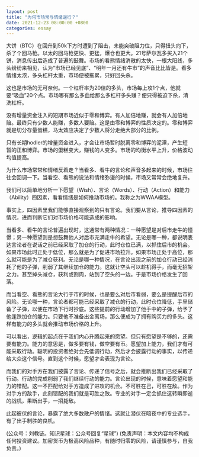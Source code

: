 ```yaml
---
layout: post
title: "为何市场常与情绪逆行？"
date: 2021-12-23 08:00:00 +0800
categories: essay
---
```


大饼（BTC）在回升到50k下方时遭到了阻击，未能突破阻力位，只得扭头向下，杀了个回马枪。以太的回马枪更快、更猛，爆仓也更大。21号萨尔瓦多买入21个饼，消息传出后造成了普遍的鼓舞。市场的看熊情绪消散的太快，一根大阳线，多头纷纷来相见，认为“市场已经见底”、“明年一月还有牛市”的声音比比皆是。看多情绪太浓，多头杠杆太重，市场便被拖累，只好回头杀。

这也是市场的无可奈何。一个杠杆率为20倍的多头，市场每上攻1个点，他就要“吸血”20个点。市场哪有那么多血给那么多杠杆多头赚？便只得被迫下杀，清洗杠杆。

没有增量资金注入的短期市场近似于零和博弈。有人加倍地赚，就会有人加倍地赔。最终只有少数人能赚，多数人要赔。这是由零和博弈的性质决定的。零和博弈就是切分存量蛋糕，马太效应决定了少数人将分走绝大部分的比例。

只有长期hodler的增量资金进入，才会让市场暂时脱离零和博弈的泥潭，产生短暂的正和博弈。市场的蛋糕变大，赚钱的人变多。市场的均衡水平上升，价格波动均值提高。

为什么市场常常和情绪反着走？当看多、看牛的言论和声音多起来的时候，市场往往会回调一下。当看空、看熊的说法和情绪弥漫的时候，市场又常常会绝地复升。

我们可以简单地分析一下愿望（Wish）、言论（Words）、行动（Action）和能力（Ability）四因素，看看情绪是如何推动市场的。我称之为WWAA模型。

事实上，四因素里我们能够直接观察到的只有言论。我们要从言论，推导四因素的情况，进而判断它们对市场价格可能造成的影响。

当看多、看牛的言论普遍出现时，这通常有两种情况：一种愿望是对后市走牛的憧憬；另一种愿望则是想鼓舞他人对后市充满走牛的希望。无论是哪一种，都说明表达言论者在说话之前已经采取了加仓的行动，此时仓位已满，以抓住后市的机会。如果市场此时正处于低位，那么就是为了促进市场拉升。如果市场正处于高位，那么就可能是为了减仓获利。无论是哪一种情况，在言论出现之前的加仓行动已经消耗了他的子弹，削弱了其继续加仓的能力。这就让空头可以趁机得手，而毫无招架之力。甚至掉头减仓，获利或割肉，站到了空头的一边。于是市场价格发生了回落。

而当看空、看熊的言论大行于市的时候，也是要么对后市看弱，要么是提醒后市的风险。无论哪一种，言论者都可能已经采取了减仓的行动，此时仓位降低，手里储备了子弹，以便在市场下行时抄底。这些提前的行动增加了他手中的子弹，给予了他逢跌加仓的能力。只要他不准备出金离场，那么便成为了拥有购买力的多头。这样有能力的多头就会推动市场价格的上升。

可以看出，逻辑的起点在于我们内心升腾起来的愿望。但只有愿望是不够的，还需要有能力。能力的意思是，做多要有钱，做空要有币。愿望加上能力，我们才有可能采取行动。聪明的投资者绝对会先低调行动，然后才会披露行动的事实，以传递给大众这个信号。直到这个时候，愿望才会表现为言论。

而我们的对手方在我们披露了言论、传递了信号之后，就会推断出我们已经采取了行动。行动的完成削弱了我们继续行动的能力。言论出现的时候，意味着愿望和能力的错配。这一不匹配给对手方造成了进攻的机会。不可胜在己，可胜在敌。作为对手方的敌手，此刻错配的我们就是可胜之敌。专业的对手一定会抓住这转瞬即逝的战机，果断出手，一招毙敌。

此起彼伏的言论，暴露了绝大多数散户的情绪。这就让潜伏在暗夜中的专业选手，有了出手制胜的良机。

(公众号：刘教链。知识星球：公众号回复“星球”)
(免责声明：本文内容均不构成任何投资建议。加密货币为极高风险品种，有随时归零的风险，请谨慎参与，自我负责。)